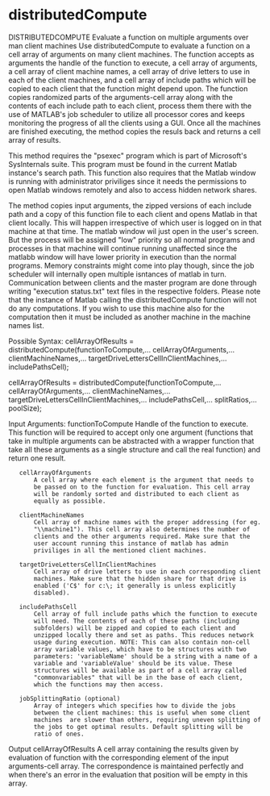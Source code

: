 # distributedCompute
DISTRIBUTEDCOMPUTE Evaluate a function on multiple arguments over man
client machines
   Use distributedCompute to evaluate a function on a cell array of
   arguments on many client machines. The function accepts as arguments
   the handle of the function to execute, a cell array of arguments, a
   cell array of client machine names, a cell array of drive letters to
   use in each of the client machines, and a cell array of include paths
   which will be copied to each client that the function might depend
   upon. The function copies randomized parts of the arguments-cell array
   along with the contents of each include path to each client, process
   them there with the use of MATLAB's job scheduler to utilize all
   processor cores and keeps monitoring the progress of all the clients
   using a GUI. Once all the machines are finished executing, the method
   copies the resuls back and returns a cell array of results.

   This method requires the "psexec" program which is part of Microsoft's
   SysInternals suite. This program must be found in the current Matlab
   instance's search path. This function also requires that the Matlab
   window is running with administrator priviliges since it needs the
   permissions to open Matlab windows remotely and also to access hidden
   network shares.

   The method copies input arguments, the zipped versions of each include
   path and a copy of this function file to each client and opens Matlab
   in that client locally. This will happen irrespective of which user is
   logged on in that machine at that time. The matlab window wil just open
   in the user's screen. But the process will be assigned "low" priority
   so all normal programs and processes in that machine will continue
   running unaffected since the matlabb window will have lower priority in
   execution than the normal programs. Memory constraints might come into
   play though, since the job scheduler will internally open multiple
   isntances of matlab in turn. Communication between clients and the
   master program are done through writing "execution status.txt" text
   files in the respective folders. Please note that the instance of
   Matlab calling the distributedCompute function will not do any
   computations. If you wish to use this machine also for the computation
   then it must be included as another machine in the machine names list.

   Possible Syntax:
 cellArrayOfResults = distributedCompute(functionToCompute,...
                                         cellArrayOfArguments,...
                                         clientMachineNames,...
                                         targetDriveLettersCellInClientMachines,...
                                         includePathsCell);

 cellArrayOfResults = distributedCompute(functionToCompute,...
                                         cellArrayOfArguments,...
                                         clientMachineNames,...
                                         targetDriveLettersCellInClientMachines,...
                                         includePathsCell,...
                                         splitRatios,...
                                         poolSize);



   Input Arguments:
       functionToCompute
           Handle of the function to execute. This function will be
           required to accept only one argument (functions that take in
           multiple arguments can be abstracted with a wrapper function
           that take all these arguments as a single structure and call
           the real function) and return one result.

       cellArrayOfArguments
           A cell array where each element is the argument that needs to
           be passed on to the function for evaluation. This cell array
           will be randomly sorted and distributed to each client as
           equally as possible.

       clientMachineNames
           Cell array of machine names with the proper addressing (for eg.
           "\\machine1"). This cell array also determines the number of
           clients and the other arguments required. Make sure that the
           user account running this instance of matlab has admin
           priviliges in all the mentioned client machines.

       targetDriveLettersCellInClientMachines
           Cell array of drive letters to use in each corresponding client
           machines. Make sure that the hidden share for that drive is
           enabled ('C$' for c:\; it generally is unless explicitly
           disabled).

       includePathsCell
           Cell array of full include paths which the function to execute
           will need. The contents of each of these paths (including
           subfolders) will be zipped and copied to each client and
           unzipped locally there and set as paths. This reduces network
           usage during execution. NOTE: This can also contain non-cell
           array variable values, which have to be structures with two
           parameters: 'variableName' should be a string with a name of a
           variable and 'variableValue' should be its value. These
           structures will be available as part of a cell array called
           "commonvariables" that will be in the base of each client,
           which the functions may then access.

       jobSplittingRatio (optional)
           Array of integers which specifies how to divide the jobs
           between the client machines: this is useful when some client
           machines  are slower than others, requiring uneven splitting of
           the jobs to get optimal results. Default splitting will be
           ratio of ones.


   Output
       cellArrayOfResults
           A cell array containing the results given by evaluation of
           function with the corresponding element of the input
           arguments-cell array. The correspondence is maintained
           perfectly and when there's an error in the evaluation that
           position will be empty in this array.
